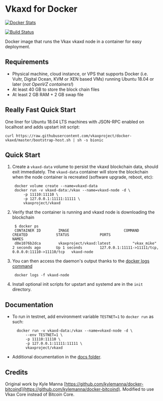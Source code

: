 Vkaxd for Docker
================

[![Docker Stats](http://dockeri.co/image/vkaxproject/vkaxd)](https://hub.docker.com/r/vkaxproject/vkaxd/)

[![Build Status](https://travis-ci.org/vkaxproject/docker-vkaxd.svg?branch=master)](https://travis-ci.org/vkaxproject/docker-vkaxd/)


Docker image that runs the Vkax vkaxd node in a container for easy deployment.


Requirements
------------

* Physical machine, cloud instance, or VPS that supports Docker (i.e. Vultr, Digital Ocean, KVM or XEN based VMs) running Ubuntu 18.04 or later (*not OpenVZ containers!*)
* At least 40 GB to store the block chain files
* At least 2 GB RAM + 2 GB swap file


Really Fast Quick Start
-----------------------

One liner for Ubuntu 18.04 LTS machines with JSON-RPC enabled on localhost and adds upstart init script:

    curl https://raw.githubusercontent.com/vkaxproject/docker-vkaxd/master/bootstrap-host.sh | sh -s bionic


Quick Start
-----------

1. Create a `vkaxd-data` volume to persist the vkaxd blockchain data, should exit immediately.  The `vkaxd-data` container will store the blockchain when the node container is recreated (software upgrade, reboot, etc):

        docker volume create --name=vkaxd-data
        docker run -v vkaxd-data:/vkax --name=vkaxd-node -d \
            -p 11110:11110 \
            -p 127.0.0.1:11111:11111 \
            vkaxproject/vkaxd

2. Verify that the container is running and vkaxd node is downloading the blockchain

        $ docker ps
        CONTAINER ID        IMAGE                         COMMAND             CREATED             STATUS              PORTS                                              NAMES
        d0e1076b2dca        vkaxproject/vkaxd:latest          "vkax_mike"      2 seconds ago       Up 1 seconds        127.0.0.1:11111->11111/tcp, 0.0.0.0:11110->11110/tcp   vkaxd-node

3. You can then access the daemon's output thanks to the [docker logs command]( https://docs.docker.com/reference/commandline/cli/#logs)

        docker logs -f vkaxd-node

4. Install optional init scripts for upstart and systemd are in the `init` directory.


Documentation
-------------

* To run in testnet, add environment variable `TESTNET=1` to `docker run` as such:

        docker run -v vkaxd-data:/vkax --name=vkaxd-node -d \
            --env TESTNET=1 \
            -p 11110:11110 \
            -p 127.0.0.1:11111:11111 \
            vkaxproject/vkaxd

* Additional documentation in the [docs folder](docs).

Credits
-------

Original work by Kyle Manna [https://github.com/kylemanna/docker-bitcoind](https://github.com/kylemanna/docker-bitcoind).
Modified to use Vkax Core instead of Bitcoin Core.

